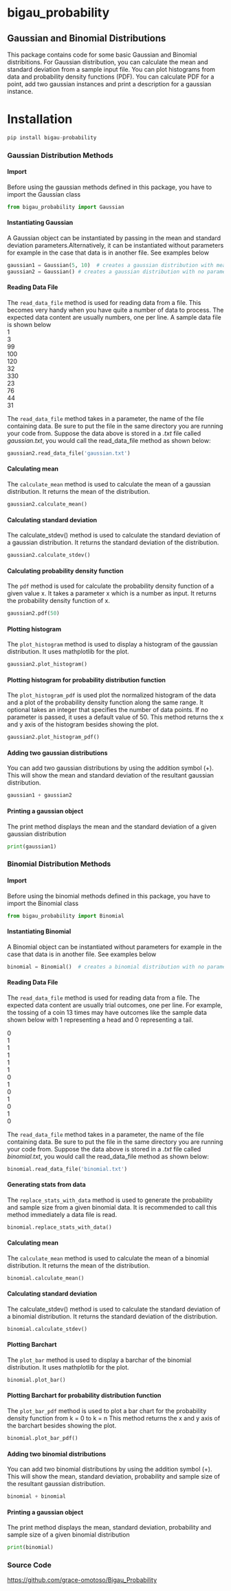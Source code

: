 # bigau_probability

## Gaussian and Binomial Distributions
<p> This package contains code for some basic Gaussian and Binomial distribitions. For Gaussian distribution, you can calculate the mean and standard deviation from a sample input file. You can plot histograms from data and probability density functions (PDF). You can calculate PDF for a point,  add two gaussian instances and print a description for a gaussian instance.

# Installation
```python
pip install bigau-probability
```

### Gaussian Distribution Methods
#### Import
Before using the gaussian methods defined in this package, you have to import the Gaussian class 

```python
from bigau_probability import Gaussian
```


#### Instantiating Gaussian

A Gaussian object can be instantiated by passing in the mean and standard deviation parameters.Alternatively, it can be instantiated without parameters for example in the case that data is in another file. See examples below

```python
gaussian1 = Gaussian(5, 10)  # creates a gaussian distribution with mean of 5 and stdev of 10
gaussian2 = Gaussian() # creates a gaussian distribution with no parameters
```

#### Reading Data File
The ```read_data_file``` method is used for reading data from a file. This becomes very handy when you have quite a number of data to process. The expected data content are usually numbers, one per line. A sample data file is shown below <br>
1\
3\
99\
100\
120\
32\
330\
23\
76\
44\
31

The ```read_data_file``` method takes in a parameter, the name of the file containing data. Be sure to put the file in the same directory you are running your code from. Suppose the data above is stored in a <i>.txt</i> file called <i>gaussian.txt</i>, you would call the read_data_file method as shown below:<br>
```python
gaussian2.read_data_file('gaussian.txt')
```

#### Calculating mean
The ```calculate_mean``` method is used to calculate the mean of a gaussian distribution. It returns the mean of the distribution.<br>
```python
gaussian2.calculate_mean()
```

#### Calculating standard deviation
The calculate_stdev() method is used to calculate the standard deviation of a gaussian distribution. It returns the standard deviation of the distribution.<br>
```python
gaussian2.calculate_stdev()
```

#### Calculating probability density function
The ```pdf``` method is used for calculate the probability density function of a given value x. It takes a parameter x which is a number as input. It returns the probability density function of x.<br>
```python
gaussian2.pdf(50)
``` 

#### Plotting histogram
The ```plot_histogram``` method is used to display a histogram of the gaussian distribution. It uses mathplotlib for the plot.<br>
```python
gaussian2.plot_histogram()
```

#### Plotting histogram for probability distribution function
The ```plot_histogram_pdf``` is used  plot the normalized histogram of the data and a plot of the 
probability density function along the same range. It optional takes an integer that specifies the number of data points. If no parameter is passed, it uses a default value of 50. This method returns the x and y axis of the histogram besides showing the plot. <br>
```python
gaussian2.plot_histogram_pdf()
```



#### Adding two gaussian distributions
You can add two gaussian distributions by using the addition symbol (+). This will show the mean and standard deviation of the resultant gaussian distribution. <br>
```python
gaussian1 + gaussian2
``` 

#### Printing a gaussian object
The print method displays the mean and the standard deviation of a given gaussian distribution
```python
print(gaussian1)
```

### Binomial Distribution Methods
#### Import
Before using the binomial methods defined in this package, you have to import the Binomial class 

```python
from bigau_probability import Binomial
```


#### Instantiating Binomial

A Binomial object can be instantiated without parameters for example in the case that data is in another file. See examples below

```python
binomial = Binomial()  # creates a binomial distribution with no parameters
```

#### Reading Data File
The ```read_data_file``` method is used for reading data from a file. The expected data content are usually trial outcomes, one per line. For example, the tossing of a coin 13 times may have outcomes like the sample data shown below with 1 representing a head and 0 representing a tail.<br>

0\
1\
1\
1\
1\
1\
0\
1\
0\
1\
0\
1\
0

The ```read_data_file``` method takes in a parameter, the name of the file containing data. Be sure to put the file in the same directory you are running your code from. Suppose the data above is stored in a <i>.txt</i> file called <i>binomial.txt</i>, you would call the read_data_file method as shown below:<br>
```python
binomial.read_data_file('binomial.txt')
```

#### Generating stats from data
The ```replace_stats_with_data``` method is used to generate the probability and sample size from a given binomial data. It is recommended to call this method immediately a data file is read.
```python
binomial.replace_stats_with_data()
```


#### Calculating mean
The ```calculate_mean``` method is used to calculate the mean of a binomial distribution. It returns the mean of the distribution.<br>
```python
binomial.calculate_mean()
```

#### Calculating standard deviation
The calculate_stdev() method is used to calculate the standard deviation of a binomial distribution. It returns the standard deviation of the distribution.<br>
```python
binomial.calculate_stdev()
```

#### Plotting Barchart
The ```plot_bar``` method is used to display a barchar of the binomial distribution. It uses mathplotlib for the plot.<br>
```python
binomial.plot_bar()
```

#### Plotting Barchart for probability distribution function
The ```plot_bar_pdf```  method is used to plot a bar chart for the probability density function from  k = 0 to k = n This method returns the x and y axis of the barchart besides showing the plot. <br>
```python
binomial.plot_bar_pdf()
```


#### Adding two binomial distributions
You can add two binomial distributions by using the addition symbol (+). This will show the mean, standard deviation, probability and sample size of the resultant gaussian distribution. <br>
```python
binomial + binomial
``` 

#### Printing a gaussian object
The print method displays the mean, standard deviation, probability and sample size of a given binomial distribution
```python
print(binomial)
```

### Source Code
https://github.com/grace-omotoso/Bigau_Probability
